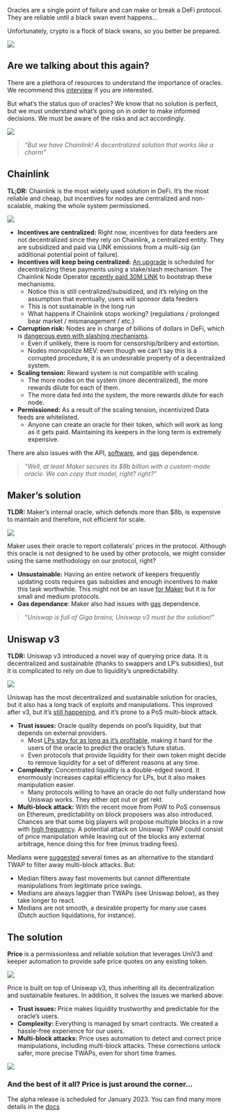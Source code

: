 Oracles are a single point of failure and can make or break a DeFi protocol. They are reliable until a black swan event happens…

Unfortunately, crypto is a flock of black swans, so you better be prepared.

![](https://mirror.xyz/_next/image?url=https%3A%2F%2Fimages.mirror-media.xyz%2Fpublication-images%2FyNzll8jScgGaLk9MUCT6g.png&w=1920&q=90)

## Are we talking about this again?

There are a plethora of resources to understand the importance of oracles. We recommend this [interview](https://www.youtube.com/watch?v=TPXTmVdlyoc) if you are interested.

But what’s the status quo of oracles? We know that no solution is perfect, but we must understand what’s going on in order to make informed decisions. We must be aware of the risks and act accordingly.

![](https://price-oracle.notion.site/image/https%3A%2F%2Fs3-us-west-2.amazonaws.com%2Fsecure.notion-static.com%2F4876b58d-7446-4f67-9a18-9b9485e53e6f%2FZpJ0fyHflctgsKya3yJEp.png?id=e98244cb-b285-4450-b12a-b37f15e7d98a&table=block&spaceId=de552277-5ae2-4d88-932f-dd538421d024&width=1360&userId=&cache=v2)

> _“But we have Chainlink! A decentralized solution that works like a charm”_

## Chainlink

**TL;DR:** Chainlink is the most widely used solution in DeFi. It’s the most reliable and cheap, but incentives for nodes are centralized and non-scalable, making the whole system permissioned.

![](https://price-oracle.notion.site/image/https%3A%2F%2Fs3-us-west-2.amazonaws.com%2Fsecure.notion-static.com%2F3fe5852e-1637-4b6f-a27c-70bba6e5f0b7%2Fchainlink.png?id=14295de7-90f9-4a83-acac-17e7d9fdb05b&table=block&spaceId=de552277-5ae2-4d88-932f-dd538421d024&width=2000&userId=&cache=v2)

- **Incentives are centralized:** Right now, incentives for data feeders are not decentralized since they rely on Chainlink, a centralized entity. They are subsidized and paid via LINK emissions from a multi-sig (an additional potential point of failure).
- **Incentives will keep being centralized:** [An upgrade](https://blog.chain.link/sustainably-growing-chainlink/) is scheduled for decentralizing these payments using a stake/slash mechanism. The Chainlink Node Operator [recently paid 30M LINK](https://etherscan.io/address/0x98c63b7b319dfbdf3d811530f2ab9dfe4983af9d#tokentxns) to bootstrap these mechanisms.
  - Notice this is still centralized/subsidized, and it’s relying on the assumption that eventually, users will sponsor data feeders
  - This is not sustainable in the long run
  - What happens if Chainlink stops working? (regulations / prolonged bear market / mismanagement / etc.)
- **Corruption risk:** Nodes are in charge of billions of dollars in DeFi, which is [dangerous even with slashing mechanisms](https://ercwl.medium.com/whats-wrong-with-the-chainlink-2-0-whitepaper-for-simpletons-d50f27049464).
  - Even if unlikely, there is room for censorship/bribery and extortion.
  - Nodes monopolize MEV: even though we can’t say this is a corrupted procedure, it is an undesirable property of a decentralized system.
- **Scaling tension:** Reward system is not compatible with scaling
  - The more nodes on the system (more decentralized), the more rewards dilute for each of them.
  - The more data fed into the system, the more rewards dilute for each node.
- **Permissioned:** As a result of the scaling tension, incentivized Data feeds are whitelisted.
  - Anyone can create an oracle for their token, which will work as long as it gets paid. Maintaining its keepers in the long term is extremely expensive.

There are also issues with the API, [software](https://www.cryptotimes.io/venus-protocol-loses-11m-after-chainlinks-suspension-of-luna-value/), and [gas](https://twitter.com/nomorebear/status/1238153064751628291) dependence.

> _“Well, at least Maker secures its $8b billion with a custom-made oracle. We can copy that model, right? right?”_

## Maker’s solution

**TLDR:** Maker’s internal oracle, which defends more than $8b, is expensive to maintain and therefore, not efficient for scale.

![](https://price-oracle.notion.site/image/https%3A%2F%2Fs3-us-west-2.amazonaws.com%2Fsecure.notion-static.com%2F15d3b0a6-415c-4744-9ce3-94d062483710%2Fmaker.png?id=da3a9a84-58a0-4934-9e89-d9ce1cdbf7e5&table=block&spaceId=de552277-5ae2-4d88-932f-dd538421d024&width=2000&userId=&cache=v2)

Maker uses their oracle to report collaterals’ prices in the protocol. Although this oracle is not designed to be used by other protocols, we might consider using the same methodology on our protocol, right?

- **Unsustainable:** Having an entire network of keepers frequently updating costs requires gas subsidies and enough incentives to make this task worthwhile. This might not be an issue [for Maker](https://twitter.com/bantg/status/1431593857423118342) but it is for small and medium protocols.
- **Gas dependance**: Maker also had issues with [gas](https://insights.glassnode.com/what-really-happened-to-makerdao/) dependence.

> _“Uniswap is full of Giga brains; Uniswap v3 must be the solution!”_

## Uniswap v3

**TLDR:** Uniswap v3 introduced a novel way of querying price data. It is decentralized and sustainable (thanks to swappers and LP’s subsidies), but it is complicated to rely on due to liquidity’s unpredictability.

![](https://price-oracle.notion.site/image/https%3A%2F%2Fs3-us-west-2.amazonaws.com%2Fsecure.notion-static.com%2F9a222962-0761-4d60-8378-0e7e315983bc%2Funi_v3.png?id=84a2b924-f40b-41a6-9148-f9db42277f0c&table=block&spaceId=de552277-5ae2-4d88-932f-dd538421d024&width=2000&userId=&cache=v2)

Uniswap has the most decentralized and sustainable solution for oracles, but it also has a long track of exploits and manipulations. This improved after v3, but it’s [still happening](https://twitter.com/raricapital/status/1455569653820973057), and it’s prone to a PoS multi-block attack.

- **Trust issues:** Oracle quality depends on pool’s liquidity, but that depends on external providers.
  - Most [LPs stay for as long as it’s profitable](https://twitter.com/FloatProtocol/status/1482184042850263042), making it hard for the users of the oracle to predict the oracle’s future status.
  - Even protocols that provide liquidity for their own token might decide to remove liquidity for a set of different reasons at any time.
- **Complexity:** Concentrated liquidity is a double-edged sword. It enormously increases capital efficiency for LPs, but it also makes manipulation easier.
  - Many protocols willing to have an oracle do not fully understand how Uniswap works. They either opt out or get rekt.
- **Multi-block attack:** With the recent move from PoW to PoS consensus on Ethereum, predictability on block proposers was also introduced. Chances are that some big players will propose multiple blocks in a row with [high frequency](https://alrevuelta.github.io/posts/ethereum-mev-multiblock). A potential attack on Uniswap TWAP could consist of price manipulation while leaving out of the blocks any external arbitrage, hence doing this for free (minus trading fees).

Medians were [suggested](https://github.com/euler-xyz/median-oracle) several times as an alternative to the standard TWAP to filter away multi-block attacks. But:

- Median filters away fast movements but cannot differentiate manipulations from legitimate price swings.
- Medians are always laggier than TWAPs (see Uniswap below), as they take longer to react.
- Medians are not smooth, a desirable property for many use cases (Dutch auction liquidations, for instance).

## The solution

**Price** is a permissionless and reliable solution that leverages UniV3 and keeper automation to provide safe price quotes on any existing token.

![](https://price-oracle.notion.site/image/https%3A%2F%2Fs3-us-west-2.amazonaws.com%2Fsecure.notion-static.com%2Fecf4b512-8dee-417a-ae99-84214200a0da%2Fprice.png?id=7ac05301-00ef-4e55-a4e8-3b9802276a5e&table=block&spaceId=de552277-5ae2-4d88-932f-dd538421d024&width=2000&userId=&cache=v2)

Price is built on top of Uniswap v3, thus inheriting all its decentralization and sustainable features. In addition, it solves the issues we marked above:

- **Trust issues:** Price makes liquidity trustworthy and predictable for the oracle’s users.
- **Complexity:** Everything is managed by smart contracts. We created a hassle-free experience for our users.
- **Multi-block attacks:** Price uses automation to detect and correct price manipulations, including multi-block attacks. These corrections unlock safer, more precise TWAPs, even for short time frames.

![](https://price-oracle.notion.site/image/https%3A%2F%2Fs3-us-west-2.amazonaws.com%2Fsecure.notion-static.com%2Faa7e5aeb-76d9-4cf3-a91e-01d80b165075%2Fend.png?id=381a2f94-dd81-4b45-93d6-d1d02fb3070d&table=block&spaceId=de552277-5ae2-4d88-932f-dd538421d024&width=2000&userId=&cache=v2)

### **And the best of it all? Price is just around the corner…**

The alpha release is scheduled for January 2023. You can find many more details in the [docs](https://docs.oracles.rip/)
